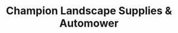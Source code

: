 ---
title: "Champion Landscape Supplies & Automower"
url: /houston/champion-landscape-supplies-und-automower/
shop: Garten-Center
---